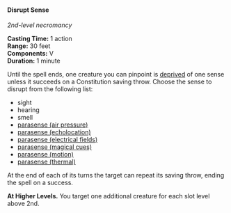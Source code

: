 #### Disrupt Sense
<!-- markdownlint-disable link-image-reference-definitions -->
[_metadata_:spell_name]:- "Disrupt Sense"
[_metadata_:spell_original_name]:- "Blindness/Deafness"
[_metadata_:spell_level]:- "2"
[_metadata_:spell_school]:- "necromancy"
[_metadata_:ritual]:- "false"
[_metadata_:casting_time_amount]:- "1"
[_metadata_:casting_time_unit]:- "action"
[_metadata_:target]:- "One creature you can pinpoint"
[_metadata_:range]:- "30 feet"
[_metadata_:components_verbal]:- "false"
[_metadata_:components_somatic]:- "false"
[_metadata_:components_material]:- "false"
[_metadata_:duration]:- "1 minute"
[_metadata_:concentration]:- "false"
[_metadata_:saving_throw]:- "Constitution"
[_metadata_:saving_throw_success]:- "avoids_effect, ends_effect"
[_metadata_:compared_to_wotc_srd_5.1]:- "mechanics_different_wording_different"
[_metadata_:compared_to_a5e_srd]:- "mechanics_different_wording_different"
<!-- markdownlint-disable-next-line no-emphasis-as-heading -->
_2nd-level necromancy_

**Casting Time:** 1 action \
**Range:** 30 feet \
**Components:** V \
**Duration:** 1 minute

Until the spell ends, one creature you can pinpoint is [deprived](#Conditions_deprived) of one sense unless it succeeds on a Constitution saving throw.
Choose the sense to disrupt from the following list:

- sight
- hearing
- smell
- [parasense (air pressure)](#Exploration_Environment_parasense)
- [parasense (echolocation)](#Exploration_Environment_parasense)
- [parasense (electrical fields)](#Exploration_Environment_parasense)
- [parasense (magical cues)](#Exploration_Environment_parasense)
- [parasense (motion)](#Exploration_Environment_parasense)
- [parasense (thermal)](#Exploration_Environment_parasense)

At the end of each of its turns the target can repeat its saving throw, ending the spell on a success.

**At Higher Levels.**
You target one additional creature for each slot level above 2nd.

